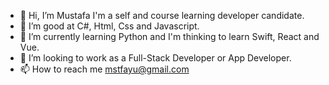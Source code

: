 - 👋 Hi, I’m Mustafa I'm a self and course learning developer candidate.
- 👀 I’m good at C#, Html, Css and Javascript.
- 🌱 I’m currently learning Python and I'm thinking to learn Swift, React and Vue. 
- 💞️ I’m looking to work as a Full-Stack Developer or App Developer.
- 📫 How to reach me mstfayu@gmail.com

<!---
berenteleoper/berenteleoper is a ✨ special ✨ repository because its `README.md` (this file) appears on your GitHub profile.
You can click the Preview link to take a look at your changes.
--->
